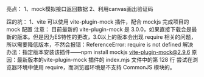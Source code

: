 亮点：
1、mock模拟接口返回数据
2、利用canvas画出验证码

踩的坑：
1、vite 可以使用 vite-plugin-mock 插件，配合 mockjs 完成项目的 mock 配置
  注意：
  目前最新的 vite-plugin-mock 是 3.0.0，如果直接下载会是最新的版本。但是因为ES特性的更改，3.0以上的版本会出现 require 相关的问题，所以需要降低版本，不然会报错：ReferenceError: require is not defined
  解决办法：指定版本安装该插件——npm install mockjs vite-plugin-mock@2.9.6
  原因：最新版本的vite-plugin-mock 插件的 index.mjs 文件中的第 128 行  尝试在浏览器环境中使用 require，而浏览器环境是不支持 CommonJS 模块的。
